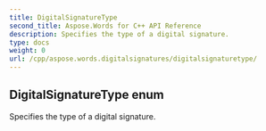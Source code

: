 ```yaml
---
title: DigitalSignatureType
second_title: Aspose.Words for C++ API Reference
description: Specifies the type of a digital signature. 
type: docs
weight: 0
url: /cpp/aspose.words.digitalsignatures/digitalsignaturetype/
---
```

## DigitalSignatureType enum


Specifies the type of a digital signature.

